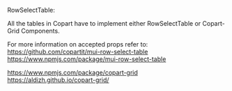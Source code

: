 RowSelectTable:

All the tables in Copart have to implement either RowSelectTable or Copart-Grid Components.

For more information on accepted props refer to:
https://github.com/copartit/mui-row-select-table
https://www.npmjs.com/package/mui-row-select-table

https://www.npmjs.com/package/copart-grid
https://aldizh.github.io/copart-grid/